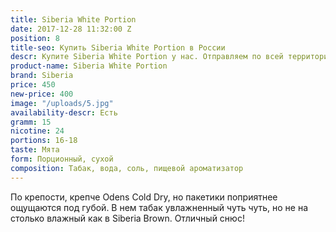 ```yaml
---
title: Siberia White Portion
date: 2017-12-28 11:32:00 Z
position: 8
title-seo: Купить Siberia White Portion в России
descr: Купите Siberia White Portion у нас. Отправляем по всей территории России
product-name: Siberia White Portion
brand: Siberia
price: 450
new-price: 400
image: "/uploads/5.jpg"
availability-descr: Есть
gramm: 15
nicotine: 24
portions: 16-18
taste: Мята
form: Порционный, сухой
composition: Табак, вода, соль, пищевой ароматизатор
---
```


По крепости, крепче Odens Cold Dry, но пакетики поприятнее ощущаются под губой. В нем табак увлажненный чуть чуть, но не на столько влажный как в Siberia Brown. Отличный снюс!
